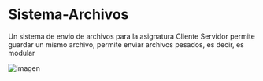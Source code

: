 # Sistema-Archivos
Un sistema de envio de archivos para la asignatura Cliente Servidor
permite guardar un mismo archivo, permite enviar archivos pesados, es decir, es modular

![imagen](https://user-images.githubusercontent.com/97108127/157994714-fb837747-4368-4313-a4d4-6792e0146209.png)

